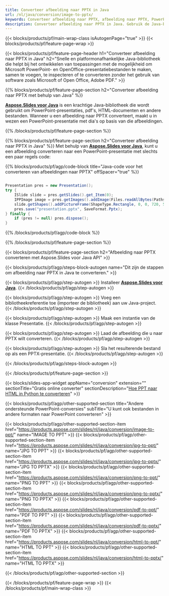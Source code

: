 ```yaml
---
title: Converteer afbeelding naar PPTX in Java
url: /nl/java/conversion/image-to-pptx/
keywords: Converteer afbeelding naar PPTX, afbeelding naar PPTX, PowerPoint, afbeelding, PPTX, Java API, Java Library
description: Converteer afbeelding naar PPTX in Java. Gebruik de Java-bibliotheek-API om de afbeelding naar PowerPoint te converteren
---
```


{{< blocks/products/pf/main-wrap-class isAutogenPage="true" >}}
{{< blocks/products/pf/feature-page-wrap >}}

{{< blocks/products/pf/feature-page-header h1="Converteer afbeelding naar PPTX in Java" h2="Snelle en platformonafhankelijke Java-bibliotheek die helpt bij het ontwikkelen van toepassingen met de mogelijkheid om Microsoft PowerPoint- en OpenOffice-presentatiebestanden te maken, samen te voegen, te inspecteren of te converteren zonder het gebruik van software zoals Microsoft of Open Office, Adobe PDF." >}}

{{% blocks/products/pf/feature-page-section h2="Converteer afbeelding naar PPTX met behulp van Java" %}}

[**Aspose.Slides voor Java**](https://products.aspose.com/slides/nl/java/) is een krachtige Java-bibliotheek die wordt gebruikt om PowerPoint-presentaties, pdf's, HTML-documenten en andere bestanden. Wanneer u een afbeelding naar PPTX converteert, maakt u in wezen een PowerPoint-presentatie met dia's op basis van die afbeeldingen.

{{% /blocks/products/pf/feature-page-section %}}

{{% blocks/products/pf/feature-page-section  h2="Converteer afbeelding naar PPTX in Java" %}}
Met behulp van [**Aspose.Slides voor Java**](https://products.aspose.com/slides/nl/java/), kunt u een afbeelding converteren naar een PowerPoint-presentatie met slechts een paar regels code:

{{% blocks/products/pf/agp/code-block title="Java-code voor het converteren van afbeeldingen naar PPTX" offSpacer="true" %}}

```java

Presentation pres = new Presentation();
try {
    ISlide slide = pres.getSlides().get_Item(0);
	IPPImage image = pres.getImages().addImage(Files.readAllBytes(Paths.get("image.jpg")));
	slide.getShapes().addPictureFrame(ShapeType.Rectangle, 0, 0, 720, 540, image);
    pres.save("presentation.pptx", SaveFormat.Pptx);
} finally {
    if (pres != null) pres.dispose();
}
```


{{% /blocks/products/pf/agp/code-block %}}

{{% /blocks/products/pf/feature-page-section %}}

{{< blocks/products/pf/feature-page-section  h2="Afbeelding naar PPTX converteren met Aspose.Slides voor Java API" >}}

{{< blocks/products/pf/agp/steps-block-autogen name="Dit zijn de stappen om afbeelding naar PPTX in Java te converteren." >}}

{{< blocks/products/pf/agp/step-autogen >}}
Installeer [**Aspose.Slides voor Java**](https://products.aspose.com/slides/nl/java/).
{{< /blocks/products/pf/agp/step-autogen >}}

{{< blocks/products/pf/agp/step-autogen >}}
Voeg een bibliotheekreferentie toe (importeer de bibliotheek) aan uw Java-project.
{{< /blocks/products/pf/agp/step-autogen >}}

{{< blocks/products/pf/agp/step-autogen >}}
Maak een instantie van de klasse Presentatie.
{{< /blocks/products/pf/agp/step-autogen >}}

{{< blocks/products/pf/agp/step-autogen >}}
Laad de afbeelding die u naar PPTX wilt converteren.
{{< /blocks/products/pf/agp/step-autogen >}}

{{< blocks/products/pf/agp/step-autogen >}}
Sla het resulterende bestand op als een PPTX-presentatie.
{{< /blocks/products/pf/agp/step-autogen >}}

{{< /blocks/products/pf/agp/steps-block-autogen >}}

{{< /blocks/products/pf/feature-page-section >}}

{{< blocks/slides-app-widget  appName="conversion" extension="" sectionTitle="Gratis online converter" sectionDescription="[Hoe PPT naar HTML in Python te converteren](https://products.aspose.com/slides/nl/python-net/conversion/ppt-to-html/)" >}}

{{< blocks/products/pf/agp/other-supported-section title="Andere ondersteunde PowerPoint-conversies" subTitle="U kunt ook bestanden in andere formaten naar PowerPoint converteren" >}}

{{< blocks/products/pf/agp/other-supported-section-item href="https://products.aspose.com/slides/nl/java/conversion/image-to-ppt/" name="IMAGE TO PPT" >}}
{{< blocks/products/pf/agp/other-supported-section-item href="https://products.aspose.com/slides/nl/java/conversion/jpg-to-ppt/" name="JPG TO PPT" >}}
{{< blocks/products/pf/agp/other-supported-section-item href="https://products.aspose.com/slides/nl/java/conversion/jpg-to-pptx/" name="JPG TO PPTX" >}}
{{< blocks/products/pf/agp/other-supported-section-item href="https://products.aspose.com/slides/nl/java/conversion/png-to-ppt/" name="PNG TO PPT" >}}
{{< blocks/products/pf/agp/other-supported-section-item href="https://products.aspose.com/slides/nl/java/conversion/png-to-pptx/" name="PNG TO PPTX" >}}
{{< blocks/products/pf/agp/other-supported-section-item href="https://products.aspose.com/slides/nl/java/conversion/pdf-to-ppt/" name="PDF TO PPT" >}}
{{< blocks/products/pf/agp/other-supported-section-item href="https://products.aspose.com/slides/nl/java/conversion/pdf-to-pptx/" name="PDF TO PPTX" >}}
{{< blocks/products/pf/agp/other-supported-section-item href="https://products.aspose.com/slides/nl/java/conversion/html-to-ppt/" name="HTML TO PPT" >}}
{{< blocks/products/pf/agp/other-supported-section-item href="https://products.aspose.com/slides/nl/java/conversion/html-to-pptx/" name="HTML TO PPTX" >}}


{{< /blocks/products/pf/agp/other-supported-section >}}

{{< /blocks/products/pf/feature-page-wrap >}}
{{< /blocks/products/pf/main-wrap-class >}}